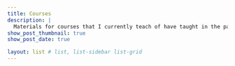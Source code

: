 ```yaml
---
title: Courses
description: |
  Materials for courses that I currently teach of have taught in the past
show_post_thumbnail: true
show_post_date: true

layout: list # list, list-sidebar list-grid
---
```

